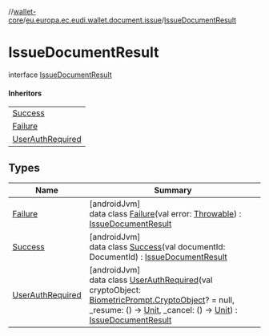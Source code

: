 //[wallet-core](../../../index.md)/[eu.europa.ec.eudi.wallet.document.issue](../index.md)/[IssueDocumentResult](index.md)

# IssueDocumentResult

interface [IssueDocumentResult](index.md)

#### Inheritors

|                                                  |
|--------------------------------------------------|
| [Success](-success/index.md)                     |
| [Failure](-failure/index.md)                     |
| [UserAuthRequired](-user-auth-required/index.md) |

## Types

| Name                                             | Summary                                                                                                                                                                                                                                                                                                                                                                                                                                                                      |
|--------------------------------------------------|------------------------------------------------------------------------------------------------------------------------------------------------------------------------------------------------------------------------------------------------------------------------------------------------------------------------------------------------------------------------------------------------------------------------------------------------------------------------------|
| [Failure](-failure/index.md)                     | [androidJvm]<br>data class [Failure](-failure/index.md)(val error: [Throwable](https://kotlinlang.org/api/latest/jvm/stdlib/kotlin/-throwable/index.html)) : [IssueDocumentResult](index.md)                                                                                                                                                                                                                                                                                 |
| [Success](-success/index.md)                     | [androidJvm]<br>data class [Success](-success/index.md)(val documentId: DocumentId) : [IssueDocumentResult](index.md)                                                                                                                                                                                                                                                                                                                                                        |
| [UserAuthRequired](-user-auth-required/index.md) | [androidJvm]<br>data class [UserAuthRequired](-user-auth-required/index.md)(val cryptoObject: [BiometricPrompt.CryptoObject](https://developer.android.com/reference/kotlin/androidx/biometric/BiometricPrompt.CryptoObject.html)? = null, _resume: () -&gt; [Unit](https://kotlinlang.org/api/latest/jvm/stdlib/kotlin/-unit/index.html), _cancel: () -&gt; [Unit](https://kotlinlang.org/api/latest/jvm/stdlib/kotlin/-unit/index.html)) : [IssueDocumentResult](index.md) |

